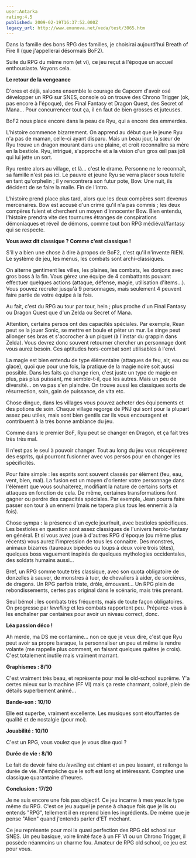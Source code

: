 ```yaml
---
user:Antarka
rating:4.5
published: 2009-02-19T16:37:52.000Z
legacy_url: http://www.emunova.net/veda/test/3065.htm
---
```

Dans la famille des bons RPG des familles, je choisirai aujourd'hui Breath of Fire II (que j'appellerai désormais BoF2).  

  

Suite du RPG du même nom (et vi), ce jeu reçut à l'époque un accueil enthousiaste. Voyons cela.  

  

**Le retour de la vengeance**  

  

D'ores et déjà, saluons ensemble le courage de Capcom d'avoir osé développer un RPG sur SNES, console où on trouve des Chrono Trigger (ok, pas encore à l'époque), des Final Fantasy et Dragon Quest, des Secret of Mana... Pour concurrencer tout ça, il en faut de bien grosses et juteuses.  

  

BoF2 nous place encore dans la peau de Ryu, qui a encore des emmerdes.  

  

L'histoire commence bizarrement. On apprend au début que le jeune Ryu n'a pas de maman, celle-ci ayant disparu. Mais un beau jour, la sœur de Ryu trouve un dragon mourant dans une plaine, et croit reconnaître sa mère en la bestiole. Ryu, intrigué, s'approche et a la vision d'un gros œil pas joli qui lui jette un sort.  

  

Ryu rentre alors au village, et là... c'est le drame. Personne ne le reconnaît, sa famille n'est pas ici. Le pauvre et jeune Ryu se verra placer sous tutelle en tant qu'orphelin ; il y rencontrera son futur pote, Bow. Une nuit, ils décident de se faire la malle. Fin de l'intro.  

  

L'histoire prend place plus tard, alors que les deux compères sont devenus mercenaires. Bow est accusé d'un crime qu'il n'a pas commis ; les deux compères fuient et cherchent un moyen d'innocenter Bow. Bien entendu, l'histoire prendra vite des tournures étranges de conspirations démoniaques et réveil de démons, comme tout bon RPG médiéval/fantasy qui se respecte.  

  

**Vous avez dit classique ? Comme c'est classique !**  

  

S'il y a bien une chose à dire à propos de BoF2, c'est qu'il n'invente RIEN. Le système de jeu, les menus, les combats sont archi-classiques.  

  

On alterne gentiment les villes, les plaines, les combats, les donjons avec gros boss à la fin. Vous gérez une équipe de 4 combattants pouvant effectuer quelques actions (attaque, défense, magie, utilisation d'items...). Vous pouvez recruter jusqu'à 9 personnages, mais seulement 4 peuvent faire partie de votre équipe à la fois.  

  

Au fait, c'est du RPG au tour par tour, hein ; plus proche d'un Final Fantasy ou Dragon Quest que d'un Zelda ou Secret of Mana.  

  

Attention, certains persos ont des capacités spéciales. Par exemple, Rean peut se la jouer Sonic, se mettre en boule et péter un mur. Le singe peut allonger ses bras et s'accrocher à un piquet (à l'instar du grappin dans Zelda). Vous devrez donc souvent retourner chercher un personnage dont vous aurez besoin. Ces aptitudes hors-combat sont utilisables à l'envi.  

  

La magie est bien entendu de type élémentaire (attaques de feu, air, eau ou glace), quoi que pour une fois, la pratique de la magie noire soit aussi possible. Dans les faits ça change rien, c'est juste un type de magie en plus, pas plus puissant, me semble-t-il, que les autres. Mais un peu de diversité... on va pas s'en plaindre. On trouve aussi les classiques sorts de résurrection, soin, gain de puissance, de vita etc.  

  

Chose dingue, dans les villages vous pouvez acheter des équipements et des potions de soin. Chaque village regorge de PNJ qui sont pour la plupart assez peu utiles, mais sont bien gentils car ils vous encouragent et contribuent à la très bonne ambiance du jeu.  

  

Comme dans le premier BoF, Ryu peut se changer en Dragon, et ça fait très très très mal.  

  

Il n'est pas le seul à pouvoir changer. Tout au long du jeu vous récupèrerez des esprits, qui pourront fusionner avec vos persos pour en changer les spécificités.  

  

Pour faire simple : les esprits sont souvent classés par élément (feu, eau, vent, bien, mal). La fusion est un moyen d'orienter votre personnage dans l'élément que vous souhaiterez, modifiant la nature de certains sorts et attaques en fonction de cela. De même, certaines transformations font gagner ou perdre des capacités spéciales. Par exemple, Jean pourra faire passer son tour à un ennemi (mais ne tapera plus tous les ennemis à la fois).  

  

Chose sympa : la présence d'un cycle jour/nuit, avec bestioles spécifiques. Les bestioles en question sont assez classiques de l'univers heroic-fantasy en général. Et si vous avez joué à d'autres RPG d'époque (ou même plus récents) vous aurez l'impression de tous les connaitre. Des monstres, animaux bizarres (taureaux bipèdes ou loups à deux voire trois têtes), quelques boss vaguement inspirés de quelques mythologies occidentales, des soldats humains aussi...  

  

Bref, un RPG somme toute très classique, avec son quota obligatoire de donzelles à sauver, de monstres à tuer, de chevaliers à aider, de sorcières, de dragons. Un RPG parfois triste, drôle, émouvant... Un RPG plein de rebondissements, certes pas original dans le scénario, mais très prenant.  

  

Seul bémol : les combats très fréquents, mais de toute façon obligatoires. On progresse par _levelling_ et les combats rapportent peu. Préparez-vous à les enchaîner par centaines pour avoir un niveau correct, donc.  

  

**Léa passion déco !**  

  

Ah merde, ma DS me contamine... non ce que je veux dire, c'est que Ryu peut avoir sa propre baraque, la personnaliser un peu et même la rendre volante (me rappelle plus comment, en faisant quelques quêtes je crois). C'est totalement inutile mais vraiment marrant.  

  

**Graphismes : 8/10**  

  

C'est vraiment très beau, et représente pour moi le old-school suprême. Y'a certes mieux sur la machine (FF VI) mais ça reste charmant, coloré, plein de détails superbement animé...  

  

**Bande-son : 10/10**  

  

Elle est superbe, vraiment excellente. Les musiques sont étouffantes de qualité et de nostalgie (pour moi).  

  

**Jouabilité : 10/10**  

  

C'est un RPG, vous voulez que je vous dise quoi ?  

  

**Durée de vie : 8/10**  

  

Le fait de devoir faire du _levelling_ est chiant et un peu lassant, et rallonge la durée de vie. N'empêche que le soft est long et intéressant. Comptez une classique quarantaine d'heures.  

  

**Conclusion : 17/20**  

  

Je ne suis encore une fois pas objectif. Ce jeu incarne à mes yeux le type même du RPG. C'est ce jeu auquel je pense à chaque fois que je lis ou entends "RPG", tellement il en reprend bien les ingrédients. De même que je pense "Alien" quand j'entends parler d'ET méchant.  

  

Ce jeu représente pour moi la quasi perfection des RPG old school sur SNES. Un peu basique, voire limité face à un FF VI ou un Chrono Trigger, il possède néanmoins un charme fou. Amateur de RPG old school, ce jeu est pour vous.